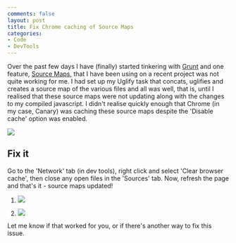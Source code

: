 ```yaml
---
comments: false
layout: post
title: Fix Chrome caching of Source Maps
categories:
- Code
- DevTools
---
```


Over the past few days I have (finally) started tinkering with [Grunt](http://gruntjs.com/) and one feature, [Source Maps](https://www.google.co.uk/url?sa=t&rct=j&q=&esrc=s&source=web&cd=1&cad=rja&ved=0CDMQFjAA&url=http%3A%2F%2Fwww.html5rocks.com%2Fen%2Ftutorials%2Fdevelopertools%2Fsourcemaps%2F&ei=ZLd1Uf6rOoPxOuf_gegC&usg=AFQjCNHslxeXmzHerNI0E5BFNvkKNTsxxQ&bvm=bv.45512109,d.ZWU), that I have been using on a recent project was not quite working for me. I had set up my Uglify task that concats, uglifies and creates a source map of the various files and all was well, that is, until I realised that these source maps were not updating along with the changes to my compiled javascript. I didn't realise quickly enough that Chrome (in my case, Canary) was caching these source maps despite the 'Disable cache' option was enabled.

![](http://cl.ly/OU1y/Screen%20Shot%202013-04-22%20at%2023.23.59.png)

## Fix it

Go to the 'Network' tab (in dev tools), right click and select 'Clear browser cache', then close any open files in the 'Sources' tab. Now, refresh the page and that's it - source maps updated!

1. ![](http://cl.ly/OTj9/Screen%20Shot%202013-04-22%20at%2023.27.18.png)

2. ![](http://cl.ly/OUC6/Screen%20Shot%202013-04-22%20at%2023.31.54.png)

Let me know if that worked for you, or if there's another way to fix this issue.